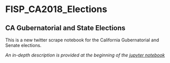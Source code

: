 # FISP_CA2018_Elections

## CA Gubernatorial and State Elections

This is a new twitter scrape notebook for the California Gubernatorial and Senate elections.

_An in-depth description is provided at the beginning of the [jupyter notebook](https://github.com/malelew/FISP_CA2018_Elections/blob/master/ca_election_2018_twitter_scrape.ipynb)_
